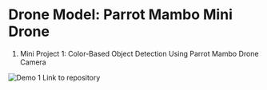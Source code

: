 # Drone Model: Parrot Mambo Mini Drone

1. Mini Project 1: Color-Based Object Detection Using Parrot Mambo Drone Camera
 
![Demo 1](https://github.com/user-attachments/assets/22020549-48d6-4dfe-9658-e8772a628fb7)
Link to repository
